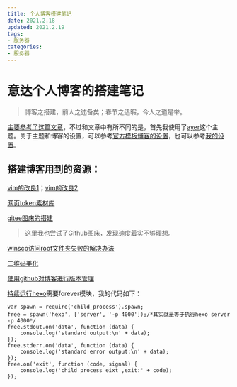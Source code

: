```yaml
---
title: 个人博客搭建笔记
date: 2021.2.18
updated: 2021.2.19
tags: 
- 服务器
categories:
- 服务器
---
```



# 意达个人博客的搭建笔记

> 博客之搭建，前人之述备矣；春节之适暇，今人之道是举。

[主要参考了这篇文章](https://blog.csdn.net/sinat_37781304/article/details/82729029)，不过和文章中有所不同的是，首先我使用了[ayer](https://github.com/Shen-Yu/hexo-theme-ayer)这个主题。关于主题和博客的设置，可以参考[官方模板博客的设置](https://gitee.com/shen-yu/shen-yu/tree/dev/source)，也可以参考[我的设置](https://github.com/DF-Master/yidablog)。



## 搭建博客用到的资源：

[vim的改良1](https://linuxhint.com/configure_vim_vimrc/)；[vim的改良2](https://blog.csdn.net/qq_37934101/article/details/80287879)

[网页token素材库](www.iconfinder.com)

[gitee图床的搭建](https://www.jianshu.com/p/a1e2cf01e05f)

> 这里我也尝试了Github图床，发现速度着实不够理想。

[winscp访问root文件夹失败的解决办法](https://www.geek-share.com/detail/2763305440.html)

[二维码美化](https://mh.cli.im/)

[使用github对博客进行版本管理](https://blog.techbridge.cc/2018/01/17/learning-programming-and-coding-with-python-git-and-github-tutorial/)

[持续运行hexo](http://wiki.lonelyor.org/15655136450838.html)需要forever模块，我的代码如下：

```
var spawn = require('child_process').spawn;
free = spawn('hexo', ['server', '-p 4000']);/*其实就是等于执行hexo server -p 4000*/
free.stdout.on('data', function (data) {
	console.log('standard output:\n' + data);
});
free.stderr.on('data', function (data) { 
	console.log('standard error output:\n' + data);
});
free.on('exit', function (code, signal) {
	console.log('child process eixt ,exit:' + code);
});

```

